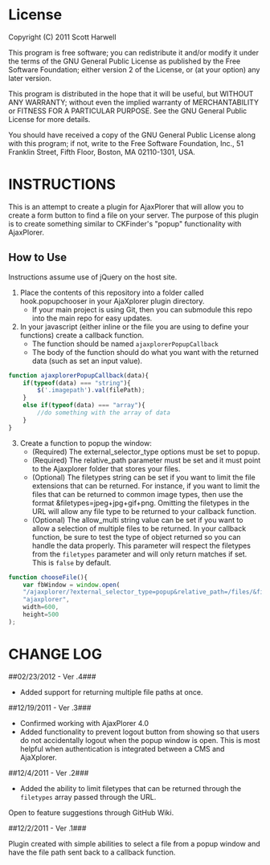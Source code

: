License
=======

Copyright (C) 2011 Scott Harwell

This program is free software; you can redistribute it and/or
modify it under the terms of the GNU General Public License
as published by the Free Software Foundation; either version 2
of the License, or (at your option) any later version.

This program is distributed in the hope that it will be useful,
but WITHOUT ANY WARRANTY; without even the implied warranty of
MERCHANTABILITY or FITNESS FOR A PARTICULAR PURPOSE.  See the
GNU General Public License for more details.

You should have received a copy of the GNU General Public License
along with this program; if not, write to the Free Software
Foundation, Inc., 51 Franklin Street, Fifth Floor, Boston, MA  02110-1301, USA.

INSTRUCTIONS
============

This is an attempt to create a plugin for AjaxPlorer that will allow you to create a form button to find a file on your server. The purpose of this plugin is to create something similar to CKFinder's "popup" functionality with AjaxPlorer.

How to Use
----------

Instructions assume use of jQuery on the host site.

1. Place the contents of this repository into a folder called hook.popupchooser in your AjaXplorer plugin directory.
	- If your main project is using Git, then you can submodule this repo into the main repo for easy updates.
2. In your javascript (either inline or the file you are using to define your functions) create a callback function.
	- The function should be named `ajaxplorerPopupCallback`
	- The body of the function should do what you want with the returned data (such as set an input value).
```javascript
function ajaxplorerPopupCallback(data){
	if(typeof(data) === "string"){
		$('.imagepath').val(filePath);
	}
	else if(typeof(data) === "array"){
		//do something with the array of data
	}
}
```	
3. Create a function to popup the window:
	- (Required) The external_selector_type options must be set to popup.
	- (Required) The relative_path parameter must be set and it must point to the Ajaxplorer folder that stores your files.
	- (Optional) The filetypes string can be set if you want to limit the file extensions that can be returned. For instance, if you want to limit the files that can be returned to common image types, then use the format &filetypes=jpeg+jpg+gif+png. Omitting the filetypes in the URL will allow any file type to be returned to your callback function.
	- (Optional) The allow_multi string value can be set if you want to allow a selection of multiple files to be returned. In your callback function, be sure to test the type of object returned so you can handle the data properly. This parameter will respect the filetypes from the `filetypes` parameter and will only return matches if set. This is `false` by default.

```javascript	
function chooseFile(){
	var fbWindow = window.open(
	"/ajaxplorer/?external_selector_type=popup&relative_path=/files/&filetypes=jpeg+jpg+gif+png&allow_multi=true",
	"ajaxplorer",
	width=600,
	height=500
);
```

CHANGE LOG
==========

##02/23/2012 - Ver .4###

- Added support for returning multiple file paths at once.

##12/19/2011 - Ver .3###

- Confirmed working with AjaxPlorer 4.0
- Added functionality to prevent logout button from showing so that users do not accidentally logout when the popup window is open. This is most helpful when authentication is integrated between a CMS and AjaXplorer.

##12/4/2011 - Ver .2###

- Added the ability to limit filetypes that can be returned through the `filetypes` array passed through the URL. 

Open to feature suggestions through GitHub Wiki.

##12/2/2011 - Ver .1###

Plugin created with simple abilities to select a file from a popup window and have the file path sent back to a callback function.